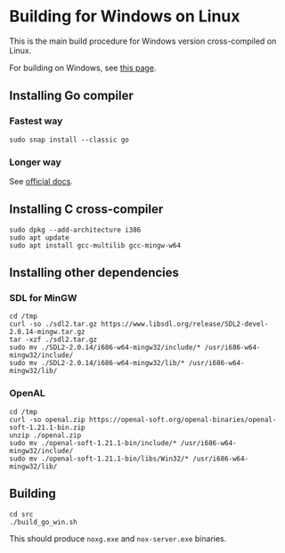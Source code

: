 # Building for Windows on Linux

This is the main build procedure for Windows version cross-compiled on Linux.

For building on Windows, see [this page](./build-windows.md).

## Installing Go compiler

### Fastest way

```
sudo snap install --classic go
```

### Longer way

See [official docs](https://golang.org/doc/install).

## Installing C cross-compiler

```
sudo dpkg --add-architecture i386
sudo apt update
sudo apt install gcc-multilib gcc-mingw-w64
```

## Installing other dependencies

### SDL for MinGW

```
cd /tmp
curl -so ./sdl2.tar.gz https://www.libsdl.org/release/SDL2-devel-2.0.14-mingw.tar.gz
tar -xzf ./sdl2.tar.gz
sudo mv ./SDL2-2.0.14/i686-w64-mingw32/include/* /usr/i686-w64-mingw32/include/
sudo mv ./SDL2-2.0.14/i686-w64-mingw32/lib/* /usr/i686-w64-mingw32/lib/
```

### OpenAL

```
cd /tmp
curl -so openal.zip https://openal-soft.org/openal-binaries/openal-soft-1.21.1-bin.zip
unzip ./openal.zip
sudo mv ./openal-soft-1.21.1-bin/include/* /usr/i686-w64-mingw32/include/
sudo mv ./openal-soft-1.21.1-bin/libs/Win32/* /usr/i686-w64-mingw32/lib/
```

## Building

```
cd src
./build_go_win.sh
```

This should produce `noxg.exe` and `nox-server.exe` binaries.
